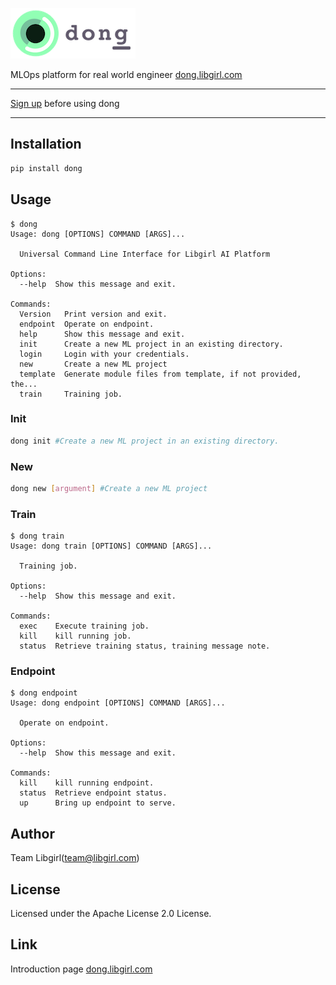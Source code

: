 ![dong](https://raw.githubusercontent.com/libgirlenterprise/dong_mnist_example/master/dong_logo.png)

MLOps platform for real world engineer [dong.libgirl.com](http://bit.ly/dong_pre_alpha)

--- 

[Sign up](https://dong.libgirl.com/zh/signup/) before using dong 


---


## Installation

```bash
pip install dong
```

## Usage

```
$ dong
Usage: dong [OPTIONS] COMMAND [ARGS]...

  Universal Command Line Interface for Libgirl AI Platform

Options:
  --help  Show this message and exit.

Commands:
  Version   Print version and exit.
  endpoint  Operate on endpoint.
  help      Show this message and exit.
  init      Create a new ML project in an existing directory.
  login     Login with your credentials.
  new       Create a new ML project
  template  Generate module files from template, if not provided, the...
  train     Training job.
```

### Init
```sh
dong init #Create a new ML project in an existing directory.
```

### New
```sh
dong new [argument] #Create a new ML project
```
### Train

```
$ dong train
Usage: dong train [OPTIONS] COMMAND [ARGS]...

  Training job.

Options:
  --help  Show this message and exit.

Commands:
  exec    Execute training job.
  kill    kill running job.
  status  Retrieve training status, training message note.
```

### Endpoint
```
$ dong endpoint
Usage: dong endpoint [OPTIONS] COMMAND [ARGS]...

  Operate on endpoint.

Options:
  --help  Show this message and exit.

Commands:
  kill    kill running endpoint.
  status  Retrieve endpoint status.
  up      Bring up endpoint to serve.
```


## Author
Team Libgirl(team@libgirl.com)

## License
Licensed under the Apache License 2.0 License.

## Link 
Introduction page [dong.libgirl.com](http://bit.ly/dong_pre_alpha)
